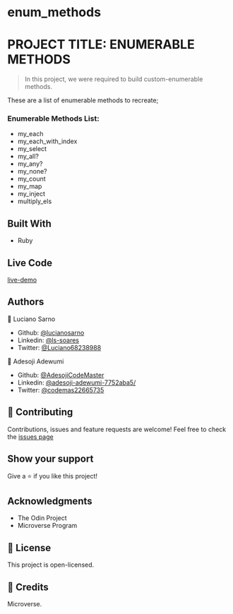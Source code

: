 # enum_methods
# PROJECT TITLE: ENUMERABLE METHODS


> In this project, we were required to build custom-enumerable methods.

These are a list of enumerable methods to recreate;

### Enumerable Methods List:

- my_each
- my_each_with_index
- my_select
- my_all?
- my_any?
- my_none?
- my_count
- my_map
- my_inject
- multiply_els

## Built With

- Ruby

## Live Code
[live-demo](https://repl.it/repls/HightechPerfumedFormula#main.rb)


## Authors


👤 Luciano Sarno

- Github: [@lucianosarno](https://github.com/lucianosarno)
- Linkedin: [@ls-soares](https://www.linkedin.com/in/ls-soares/)
- Twitter: [@Luciano68238988](https://twitter.com/Luciano68238988)

👤 Adesoji Adewumi

- Github: [@AdesojiCodeMaster](https://github.com/AdesojiCodeMaster)
- Linkedin: [@adesoji-adewumi-7752aba5/](https://www.linkedin.com/in/adesoji-adewumi-7752aba5/)
- Twitter: [@codemas22665735](https://twitter.com/codemas22665735)


## 🤝 Contributing

Contributions, issues and feature requests are welcome!
Feel free to check the [issues page](issues/)

## Show your support

Give a ⭐️ if you like this project!


## Acknowledgments

- The Odin Project
- Microverse Program

## 📝 License

This project is open-licensed.

## 📝 Credits
Microverse.
